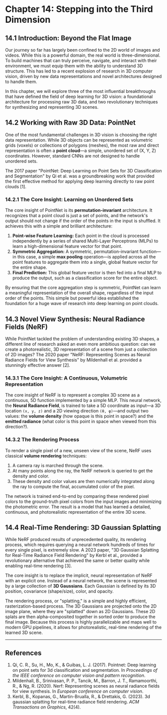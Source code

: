 # Chapter 14: Stepping into the Third Dimension

## 14.1 Introduction: Beyond the Flat Image

Our journey so far has largely been confined to the 2D world of images and videos. While this is a powerful domain, the real world is three-dimensional. To build machines that can truly perceive, navigate, and interact with their environment, we must equip them with the ability to understand 3D structure. This has led to a recent explosion of research in 3D computer vision, driven by new data representations and novel architectures designed to handle them.

In this chapter, we will explore three of the most influential breakthroughs that have defined the field of deep learning for 3D vision: a foundational architecture for processing raw 3D data, and two revolutionary techniques for synthesizing and representing 3D scenes.

## 14.2 Working with Raw 3D Data: PointNet

One of the most fundamental challenges in 3D vision is choosing the right data representation. While 3D objects can be represented as volumetric grids (voxels) or collections of polygons (meshes), the most raw and direct representation is often a **point cloud**—a simple, unordered set of (X, Y, Z) coordinates. However, standard CNNs are not designed to handle unordered sets.

The 2017 paper "PointNet: Deep Learning on Point Sets for 3D Classification and Segmentation" by Qi et al. was a groundbreaking work that provided the first effective method for applying deep learning directly to raw point clouds [1].

### 14.2.1 The Core Insight: Learning on Unordered Sets

The core insight of PointNet is its **permutation-invariant** architecture. It recognizes that a point cloud is just a set of points, and the network's output should not change if the order of the points in the input is shuffled. It achieves this with a simple and brilliant architecture:
1.  **Point-wise Feature Learning:** Each point in the cloud is processed independently by a series of shared Multi-Layer Perceptrons (MLPs) to learn a high-dimensional feature vector for that point.
2.  **Symmetric Aggregation:** A symmetric, permutation-invariant function—in this case, a simple **max pooling** operation—is applied across all the point features to aggregate them into a single, global feature vector for the entire shape.
3.  **Final Prediction:** This global feature vector is then fed into a final MLP to produce the output, such as a classification score for the entire object.

By ensuring that the core aggregation step is symmetric, PointNet can learn a meaningful representation of the overall shape, regardless of the input order of the points. This simple but powerful idea established the foundation for a huge wave of research into deep learning on point clouds.

## 14.3 Novel View Synthesis: Neural Radiance Fields (NeRF)

While PointNet tackled the problem of understanding existing 3D shapes, a different line of research asked an even more ambitious question: can we create a photorealistic, 3D representation of a scene from just a collection of 2D images? The 2020 paper "NeRF: Representing Scenes as Neural Radiance Fields for View Synthesis" by Mildenhall et al. provided a stunningly effective answer [2].

### 14.3.1 The Core Insight: A Continuous, Volumetric Representation

The core insight of NeRF is to represent a complex 3D scene as a continuous, 5D function implemented by a simple MLP. This neural network, the **Neural Radiance Field**, is trained to take a 5D coordinate as input—a 3D location `(x, y, z)` and a 2D viewing direction `(θ, φ)`—and output two values: the **volume density** (how opaque is this point in space?) and the **emitted radiance** (what color is this point in space when viewed from this direction?).

### 14.3.2 The Rendering Process

To render a single pixel of a new, unseen view of the scene, NeRF uses classical **volume rendering** techniques:
1.  A camera ray is marched through the scene.
2.  At many points along the ray, the NeRF network is queried to get the density and color.
3.  These density and color values are then numerically integrated along the ray to compute the final, accumulated color of the pixel.

The network is trained end-to-end by comparing these rendered pixel colors to the ground-truth pixel colors from the input images and minimizing the photometric error. The result is a model that has learned a detailed, continuous, and photorealistic representation of the entire 3D scene.

## 14.4 Real-Time Rendering: 3D Gaussian Splatting

While NeRF produced results of unprecedented quality, its rendering process, which requires querying a neural network hundreds of times for every single pixel, is extremely slow. A 2023 paper, "3D Gaussian Splatting for Real-Time Radiance Field Rendering" by Kerbl et al., provided a revolutionary alternative that achieved the same or better quality while enabling real-time rendering [3].

The core insight is to replace the implicit, neural representation of NeRF with an explicit one. Instead of a neural network, the scene is represented by a large collection of **3D Gaussians**. Each Gaussian is defined by its 3D position, covariance (shape/size), color, and opacity.

The rendering process, or "splatting," is a simple and highly efficient, rasterization-based process. The 3D Gaussians are projected onto the 2D image plane, where they are "splatted" down as 2D Gaussians. These 2D splats are then alpha-composited together in sorted order to produce the final image. Because this process is highly parallelizable and maps well to modern GPU pipelines, it allows for photorealistic, real-time rendering of the learned 3D scene.

---
## References
1. Qi, C. R., Su, H., Mo, K., & Guibas, L. J. (2017). Pointnet: Deep learning on point sets for 3d classification and segmentation. In *Proceedings of the IEEE conference on computer vision and pattern recognition*.
2. Mildenhall, B., Srinivasan, P. P., Tancik, M., Barron, J. T., Ramamoorthi, R., & Ng, R. (2020). Nerf: Representing scenes as neural radiance fields for view synthesis. In *European conference on computer vision*.
3. Kerbl, B., Kopanas, G., Martin-Brualla, R., & Drettakis, G. (2023). 3d gaussian splatting for real-time radiance field rendering. *ACM Transactions on Graphics*, 42(4).

